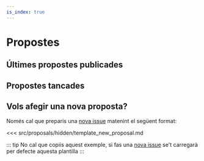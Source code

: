 ```yaml
---
is_index: true
---
```

# Propostes

## Últimes propostes publicades

<IssuesList
  :limit=0
  v-bind:github="{organization:'pygrn', repo:'xerrades', params:{state: 'open'}}"
/>

## Propostes tancades

<IssuesList
  :limit=0
  v-bind:github="{organization:'pygrn', repo:'xerrades', params:{state: 'closed'}}"
/>

## Vols afegir una nova proposta?

Només cal que preparis una [nova issue](https://github.com/pygrn/xerrades/issues/new) matenint el següent format:

<<<  src/proposals/hidden/template_new_proposal.md

::: tip
No cal que copiis aquest exemple, si fas una [nova issue](https://github.com/pygrn/xerrades/issues/new) se't carregarà per defecte aquesta plantilla
:::
